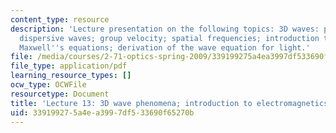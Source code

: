 ```yaml
---
content_type: resource
description: 'Lecture presentation on the following topics: 3D waves: plane, spherical;
  dispersive waves; group velocity; spatial frequencies; introduction to electromagnetics;
  Maxwell''s equations; derivation of the wave equation for light.'
file: /media/courses/2-71-optics-spring-2009/339199275a4ea3997df533690f65270b_MIT2_71S09_lec13.pdf
file_type: application/pdf
learning_resource_types: []
ocw_type: OCWFile
resourcetype: Document
title: 'Lecture 13: 3D wave phenomena; introduction to electromagnetics'
uid: 33919927-5a4e-a399-7df5-33690f65270b
---
```


